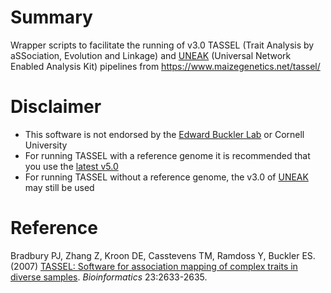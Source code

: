 # Summary
Wrapper scripts to facilitate the running of v3.0 TASSEL (Trait Analysis by aSSociation, Evolution and Linkage) and [UNEAK](https://bytebucket.org/tasseladmin/tassel-5-source/wiki/docs/TasselPipelineUNEAK.pdf) (Universal Network Enabled Analysis Kit) pipelines from https://www.maizegenetics.net/tassel/

# Disclaimer
* This software is not endorsed by the [Edward Buckler Lab](https://www.maizegenetics.net/tassel/) or Cornell University
* For running TASSEL with a reference genome it is recommended that you use the [latest v5.0](https://www.maizegenetics.net/tassel)
* For running TASSEL without a reference genome, the v3.0 of [UNEAK](https://bytebucket.org/tasseladmin/tassel-5-source/wiki/docs/TasselPipelineUNEAK.pdf) may still be used

# Reference
Bradbury PJ, Zhang Z, Kroon DE, Casstevens TM, Ramdoss Y, Buckler ES. (2007) [TASSEL: Software for association mapping of complex traits in diverse samples](https://tassel.bitbucket.io/docs/bradbury2007bioinformatics.pdf). *Bioinformatics* 23:2633-2635.
